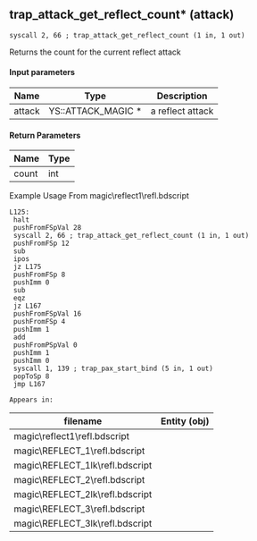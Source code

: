 ## trap_attack_get_reflect_count* (attack)

`syscall 2, 66 ; trap_attack_get_reflect_count (1 in, 1 out)`

Returns the count for the current reflect attack

#### Input parameters
| Name | Type | Description
|------|------|------------
| attack   | YS::ATTACK_MAGIC *   | a reflect attack


#### Return Parameters
| Name | Type
|------|-----
| count   | int   
Example Usage From magic\reflect1\refl.bdscript
```plaintext
L125:
 halt 
 pushFromFSpVal 28
 syscall 2, 66 ; trap_attack_get_reflect_count (1 in, 1 out)
 pushFromFSp 12
 sub 
 ipos 
 jz L175
 pushFromFSp 8
 pushImm 0
 sub 
 eqz 
 jz L167
 pushFromFSpVal 16
 pushFromFSp 4
 pushImm 1
 add 
 pushFromPSpVal 0
 pushImm 1
 pushImm 0
 syscall 1, 139 ; trap_pax_start_bind (5 in, 1 out)
 popToSp 8
 jmp L167
```





	Appears in:
| filename | Entity (obj)
|----------|-------------
| magic\reflect1\refl.bdscript       |           
| magic\REFLECT_1\refl.bdscript       |           
| magic\REFLECT_1lk\refl.bdscript       |           
| magic\REFLECT_2\refl.bdscript       |           
| magic\REFLECT_2lk\refl.bdscript       |           
| magic\REFLECT_3\refl.bdscript       |           
| magic\REFLECT_3lk\refl.bdscript       |           



